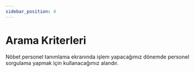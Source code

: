 ```yaml
---
sidebar_position: 4
---
```


# Arama Kriterleri

Nöbet personel tanımlama ekranında işlem yapacağımız dönemde personel sorgulama yapmak için kullanacağımız alandır.
